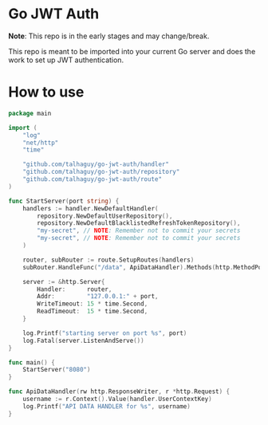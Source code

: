 # Go JWT Auth

**Note**: This repo is in the early stages and may change/break.

This repo is meant to be imported into your current Go server and does the work to set up JWT authentication.

# How to use

```go
package main

import (
	"log"
	"net/http"
	"time"

	"github.com/talhaguy/go-jwt-auth/handler"
	"github.com/talhaguy/go-jwt-auth/repository"
	"github.com/talhaguy/go-jwt-auth/route"
)

func StartServer(port string) {
	handlers := handler.NewDefaultHandler(
		repository.NewDefaultUserRepository(),
		repository.NewDefaultBlacklistedRefreshTokenRepository(),
		"my-secret", // NOTE: Remember not to commit your secrets
		"my-secret", // NOTE: Remember not to commit your secrets
	)

	router, subRouter := route.SetupRoutes(handlers)
	subRouter.HandleFunc("/data", ApiDataHandler).Methods(http.MethodPost).Headers("Content-Type", "application/json")

	server := &http.Server{
		Handler:      router,
		Addr:         "127.0.0.1:" + port,
		WriteTimeout: 15 * time.Second,
		ReadTimeout:  15 * time.Second,
	}

	log.Printf("starting server on port %s", port)
	log.Fatal(server.ListenAndServe())
}

func main() {
	StartServer("8080")
}

func ApiDataHandler(rw http.ResponseWriter, r *http.Request) {
	username := r.Context().Value(handler.UserContextKey)
	log.Printf("API DATA HANDLER for %s", username)
}
```
